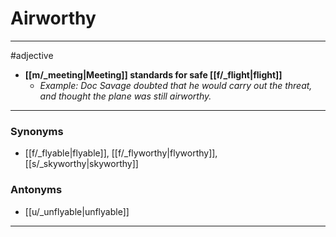 # Airworthy
---
#adjective
- **[[m/_meeting|Meeting]] standards for safe [[f/_flight|flight]]**
	- _Example: Doc Savage doubted that he would carry out the threat, and thought the plane was still airworthy._
---
### Synonyms
- [[f/_flyable|flyable]], [[f/_flyworthy|flyworthy]], [[s/_skyworthy|skyworthy]]
### Antonyms
- [[u/_unflyable|unflyable]]
---
